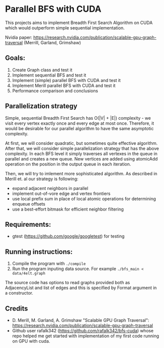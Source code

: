 # Parallel BFS with CUDA

This projects aims to implement Breadth First Search Algorithm on CUDA which would outperform simple sequential implementation.

Nvidia paper: https://research.nvidia.com/publication/scalable-gpu-graph-traversal (Merrill, Garland, Grimshaw)

## Goals:
1. Create Graph class and test it
2. Implement sequential BFS and test it
3. Implement (simple) parallel BFS with CUDA and test it
4. Implement Merill parallel BFS with CUDA and test it
5. Performance comparison and conclusions

## Parallelization strategy

Simple, sequential Breadth First Search has O(|V| + |E|) complexity - we visit every vertex exactly once and every edge at most once. Therefore, it would be desirable for our parallel algorithm to have the same asymptotic complexity. 

At first, we will consider quadratic, but sometimes quite effective algorithm. After that, we will consider simple parallelization strategy that has the above complexity. In each BFS level it simply traverses all vertexes in the queue in parallel and creates a new queue. New vertices are added using atomicAdd operation on the position in the output queue in each iteration.

Then, we will try to imlement more sophisticated algorithm. 
As described in Merill et. al our strategy is following:

* expand adjacent neighbors in parallel
* implement out-of-vore edge and vertex frontiers
* use local prefix sum in place of local atomic operations for determining enqueue offsets
* use a best-effort bitmask for efficient neighbor filtering

## Requirements: 

* gtest (https://github.com/google/googletest) for testing

## Running instructions:
1. Compile the program with `./compile`
2. Run the program inputing data source. For example `./bfs_main < data/4elt.graph`

The source code has options to read graphs provided both as AdjacencyList and list of edges and this is specified by Format argument in a constructor.

## Credits

* D. Merill, M. Garland, A. Grimshaw  "Scalable GPU Graph Traversal": https://research.nvidia.com/publication/scalable-gpu-graph-traversal
* Github user rafalk342 (https://github.com/rafalk342/bfs-cuda) whose repo helped me get started with implementation of my first code running on GPU with cuda.
